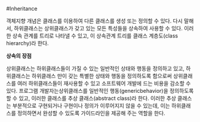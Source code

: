 #Inheritance

객체지향 개념은 클래스를 이용하여 다른 클래스를 생성 또는 정의할 수 있다. 다시 말해서, 하위클래스는 상위클래스가 갖고 있는 모든 특성들을 상속하여 사용할 수 있다. 
이러한 상속 관계를 트리로 나타낼 수 있고, 이 상속관계 트리를 클래스 계층도(class hierarchy)라 한다. 

**상속의 장점**

상위클래스는 하위클래스들이 가질 수 있는 일반적인 상태와 행동을 정의하고 있고, 하위클래스는 하위클래스 만이 갖는 특별한 상태와 행동을 정의하도록 함으로써 상위클래스를 
여러 하위클래스들이 재사용할 수 있고 소프트웨어 개발에 드는 비용을 감소할 수 있다. 프로그램 개발자는상위클래스를 일반적인 행동(genericbehavior)을 정의하도록 할 수 있고, 
이러한 클래스를 추상 클래스(abstract class)라 한다. 이러한 추상 클래스는 부분적으로 구현되거나 구현이나 정의가 이루어지지 않을 수 있는데, 이는 하위클래스를 정의하면서 완성할 수 있도록 가이드라인을 제공해 주는 역할을 한다.